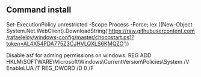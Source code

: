 ## Command install

Set-ExecutionPolicy unrestricted -Scope Process -Force; iex ((New-Object System.Net.WebClient).DownloadString('https://raw.githubusercontent.com/rafaeleloy/windows-config/master/chocostart.ps1?token=AL4X54PDA775Z3CJHVLQXLS6KMQZO'))

Disable asf for adming permissions on windows:
REG ADD HKLM\SOFTWARE\Microsoft\Windows\CurrentVersion\Policies\System /V EnableLUA /T REG_DWORD /D 0 /F
